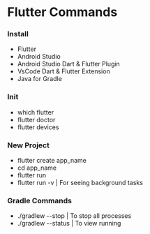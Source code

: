 # Flutter Commands

### Install
* Flutter
* Android Studio
* Android Studio Dart & Flutter Plugin
* VsCode Dart & Flutter Extension 
* Java for Gradle

### Init
* which flutter
* flutter doctor
* flutter devices

### New Project
* flutter create app_name
* cd app_name
* flutter run
* flutter run -v | For seeing background tasks

### Gradle Commands
* ./gradlew --stop | To stop all processes
* ./gradlew --status | To view running

